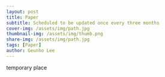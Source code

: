 ```yaml
---
layout: post
title: Paper
subtitle: Scheduled to be updated once every three months
cover-img: /assets/img/path.jpg
thumbnail-img: /assets/img/thumb.png
share-img: /assets/img/path.jpg
tags: [Paper]
author: Geunho Lee
---
```


temporary place
